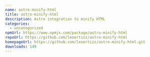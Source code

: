 ```yaml
---
name: astro-minify-html
title: astro-minify-html
description: Astro integration to minify HTML
categories:
  - uncategorized
npmUrl: https://www.npmjs.com/package/astro-minify-html
repoUrl: https://github.com/leoortizz/astro-minify-html
homepageUrl: https://github.com/leoortizz/astro-minify-html.git
downloads: 149
---
```


